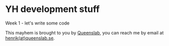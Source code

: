 # YH development stuff

Week 1 - let's write some code

This mayhem is brought to you by <a href="http://queenslab.se/">Queenslab</a>, you can reach me by email at <a href="mailto:henrik(at)queenslab.se">henrik(at)queenslab.se</a>.
